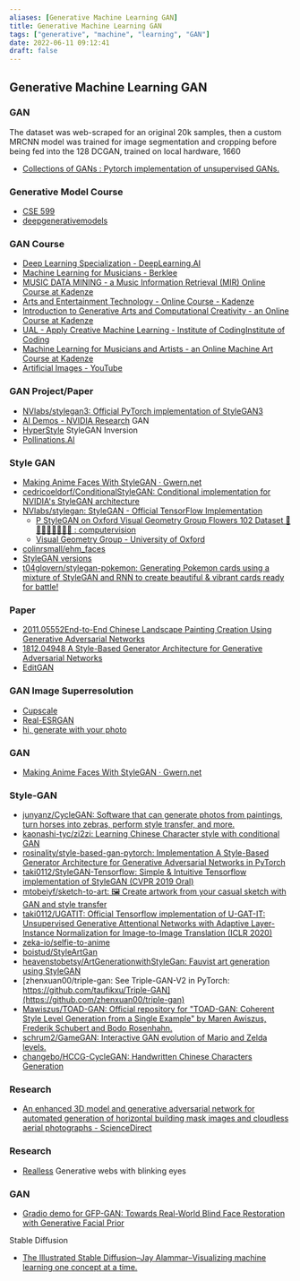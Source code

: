 ```yaml
---
aliases: [Generative Machine Learning GAN]
title: Generative Machine Learning GAN
tags: ["generative", "machine", "learning", "GAN"]
date: 2022-06-11 09:12:41
draft: false
---
```


## Generative Machine Learning GAN

### GAN

The dataset was web-scraped for an original 20k samples, then a custom MRCNN model was trained for image segmentation and cropping before being fed into the 128 DCGAN, trained on local hardware, 1660

- [Collections of GANs : Pytorch implementation of unsupervised GANs.](https://github.com/w86763777/pytorch-gan-collections)

### Generative Model Course

- [CSE 599](https://courses.cs.washington.edu/courses/cse599i/20au/)
- [deepgenerativemodels](https://deepgenerativemodels.github.io/notes/index.html)

### GAN Course

- [Deep Learning Specialization - DeepLearning.AI](https://www.deeplearning.ai/program/deep-learning-specialization/)
- [Machine Learning for Musicians - Berklee](https://college.berklee.edu/courses/mtec-345)
- [MUSIC DATA MINING - a Music Information Retrieval (MIR) Online Course at Kadenze](https://www.kadenze.com/courses/machine-learning-for-music-information-retrieval/info)
- [Arts and Entertainment Technology - Online Course - Kadenze](https://www.kadenze.com/courses/foundations-of-arts-and-entertainment-technologies-i/info)
- [Introduction to Generative Arts and Computational Creativity - an Online Course at Kadenze](https://www.kadenze.com/courses/generative-art-and-computational-creativity/info)
- [UAL - Apply Creative Machine Learning - Institute of CodingInstitute of Coding](https://instituteofcoding.org/courses/course/ual-apply-creative-machine-learning/)
- [Machine Learning for Musicians and Artists - an Online Machine Art Course at Kadenze](https://www.kadenze.com/courses/machine-learning-for-musicians-and-artists/info)
- [Artificial Images - YouTube](https://www.youtube.com/user/bustbright/playlists)

### GAN Project/Paper

- [NVlabs/stylegan3: Official PyTorch implementation of StyleGAN3](https://github.com/NVlabs/stylegan3)
- [AI Demos - NVIDIA Research](https://www.nvidia.com/en-us/research/ai-demos/) GAN
- [HyperStyle](https://yuval-alaluf.github.io/hyperstyle/) StyleGAN Inversion
- [Pollinations.AI](https://old.pollinations.ai/)

### Style GAN

- [Making Anime Faces With StyleGAN · Gwern.net](https://www.gwern.net/Faces?ref=mlnews#examples)
- [cedricoeldorf/ConditionalStyleGAN: Conditional implementation for NVIDIA's StyleGAN architecture](https://github.com/cedricoeldorf/ConditionalStyleGAN)
- [NVlabs/stylegan: StyleGAN - Official TensorFlow Implementation](https://github.com/NVlabs/stylegan)
    - [P StyleGAN on Oxford Visual Geometry Group Flowers 102 Dataset 💐🌻🌷🥀🌺🌹🌸🌼 : computervision](https://old.reddit.com/r/computervision/comments/bfcnbj/p_stylegan_on_oxford_visual_geometry_group/)
    - [Visual Geometry Group - University of Oxford](https://www.robots.ox.ac.uk/~vgg/data/flowers/)
- [colinrsmall/ehm_faces](https://github.com/colinrsmall/ehm_faces)
- [StyleGAN versions](https://nvlabs.github.io/stylegan2/versions.html)
- [t04glovern/stylegan-pokemon: Generating Pokemon cards using a mixture of StyleGAN and RNN to create beautiful & vibrant cards ready for battle!](https://github.com/t04glovern/stylegan-pokemon)

### Paper

- [2011.05552End-to-End Chinese Landscape Painting Creation Using Generative Adversarial Networks](https://arxiv.org/abs/2011.05552)
- [1812.04948 A Style-Based Generator Architecture for Generative Adversarial Networks](https://arxiv.org/abs/1812.04948)
- [EditGAN](https://nv-tlabs.github.io/editGAN/)

### GAN Image Superresolution

- [Cupscale](https://github.com/n00mkrad/cupscale)
- [Real-ESRGAN](https://github.com/xinntao/Real-ESRGAN)
- [hi, generate with your photo](https://filter.mot.omg.lol/)

### GAN

- [Making Anime Faces With StyleGAN · Gwern.net](https://www.gwern.net/Faces)

### Style-GAN

- [junyanz/CycleGAN: Software that can generate photos from paintings, turn horses into zebras, perform style transfer, and more.](https://github.com/junyanz/CycleGAN)
- [kaonashi-tyc/zi2zi: Learning Chinese Character style with conditional GAN](https://github.com/kaonashi-tyc/zi2zi)
- [rosinality/style-based-gan-pytorch: Implementation A Style-Based Generator Architecture for Generative Adversarial Networks in PyTorch](https://github.com/rosinality/style-based-gan-pytorch)
- [taki0112/StyleGAN-Tensorflow: Simple & Intuitive Tensorflow implementation of StyleGAN (CVPR 2019 Oral)](https://github.com/taki0112/StyleGAN-Tensorflow)
- [mtobeiyf/sketch-to-art: 🖼 Create artwork from your casual sketch with GAN and style transfer](https://github.com/mtobeiyf/sketch-to-art)
- [taki0112/UGATIT: Official Tensorflow implementation of U-GAT-IT: Unsupervised Generative Attentional Networks with Adaptive Layer-Instance Normalization for Image-to-Image Translation (ICLR 2020)](https://github.com/taki0112/UGATIT)
- [zeka-io/selfie-to-anime](https://github.com/zeka-io/selfie-to-anime)
- [boistud/StyleArtGan](https://github.com/boistud/StyleArtGan)
- [heavenstobetsy/ArtGenerationwithStyleGan: Fauvist art generation using StyleGAN](https://github.com/heavenstobetsy/ArtGenerationwithStyleGan)
- [zhenxuan00/triple-gan: See Triple-GAN-V2 in PyTorch: https://github.com/taufikxu/Triple-GAN](https://github.com/zhenxuan00/triple-gan)
- [Mawiszus/TOAD-GAN: Official repository for "TOAD-GAN: Coherent Style Level Generation from a Single Example" by Maren Awiszus, Frederik Schubert and Bodo Rosenhahn.](https://github.com/Mawiszus/TOAD-GAN)
- [schrum2/GameGAN: Interactive GAN evolution of Mario and Zelda levels.](https://github.com/schrum2/GameGAN)
- [changebo/HCCG-CycleGAN: Handwritten Chinese Characters Generation](https://github.com/changebo/HCCG-CycleGAN)

### Research

- [An enhanced 3D model and generative adversarial network for automated generation of horizontal building mask images and cloudless aerial photographs - ScienceDirect](https://www.sciencedirect.com/science/article/pii/S1474034621001336?via%3Dihub)

### Research

- [Realless](https://realless.glitch.me/) Generative webs with blinking eyes

### GAN

- [Gradio demo for GFP-GAN: Towards Real-World Blind Face Restoration with Generative Facial Prior](https://huggingface.co/spaces/akhaliq/GFPGAN)

Stable Diffusion

- [The Illustrated Stable Diffusion–Jay Alammar–Visualizing machine learning one concept at a time.](https://jalammar.github.io/illustrated-stable-diffusion/)
